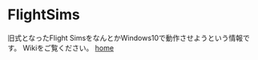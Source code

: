 # FlightSims

旧式となったFlight SimsをなんとかWindows10で動作させようという情報です。
Wikiをご覧ください。
[home](https://github.com/mononok/FlightSims/wiki)
